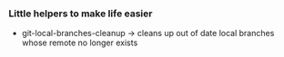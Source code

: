 ### Little helpers to make life easier

* git-local-branches-cleanup -> cleans up out of date local branches whose remote no longer exists
